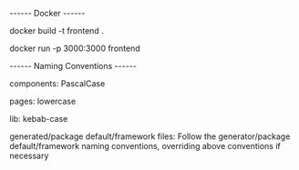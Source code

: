 ------ Docker ------

docker build -t frontend .

docker run -p 3000:3000 frontend

------ Naming Conventions ------

components: PascalCase 

pages: lowercase

lib: kebab-case

generated/package default/framework files: Follow the generator/package default/framework naming conventions, overriding above conventions if necessary
